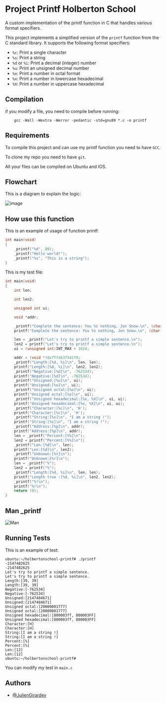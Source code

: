 # Project Printf Holberton School

A custom implementation of the printf function in C that handles various format specifiers.

This project implements a simplified version of the `printf` function from the C standard library. It supports the following format specifiers:

- `%c`: Print a single character
- `%s`: Print a string
- `%d` or `%i`: Print a decimal (integer) number
- `%u`: Print an unsigned decimal number
- `%o`: Print a number in octal format
- `%x`: Print a number in lowercase hexadecimal
- `%X`: Print a number in uppercase hexadecimal

## Compilation

if you modify a file, you need to compile before running:

```
    gcc -Wall -Wextra -Werror -pedantic -std=gnu89 *.c -o printf
```

## Requirements

To compile this project and can use my printf function you need to have `GCC`.

To clone my repo you need to have `git`.

All your files can be compiled on Ubuntu and IOS.

## Flowchart

This is a diagram to explain the logic:

![image](https://github.com/user-attachments/assets/2a81812e-d64d-4000-81d9-a4edfd303253)

## How use this function

This is an example of usage of function printf:

```c
int main(void)
{
    _printf("%d", 89);
    _printf("Hello world!");
    _printf("%s", "This is a string");
}
```

This is my test file:

```c
int main(void)
{
	int len;

	int len2;

	unsigned int ui;

	void *addr;

	_printf("Complete the sentence: You %s nothing, Jon Snow.\n", (char *)0);
	printf("Complete the sentence: You %s nothing, Jon Snow.\n", (char *)0);

	len = _printf("Let's try to printf a simple sentence.\n");
	len2 = printf("Let's try to printf a simple sentence.\n");
	ui = (unsigned int)INT_MAX + 1024;

	addr = (void *)0x7ffe637541f0;
	_printf("Length:[%d, %i]\n", len, len);
	printf("Length:[%d, %i]\n", len2, len2);
	_printf("Negative:[%d]\n", -762534);
	printf("Negative:[%d]\n", -762534);
	_printf("Unsigned:[%u]\n", ui);
	printf("Unsigned:[%u]\n", ui);
	_printf("Unsigned octal:[%o]\n", ui);
	printf("Unsigned octal:[%o]\n", ui);
	_printf("Unsigned hexadecimal:[%x, %X]\n", ui, ui);
	printf("Unsigned hexadecimal:[%x, %X]\n", ui, ui);
	_printf("Character:[%c]\n", 'H');
	printf("Character:[%c]\n", 'H');
	_printf("String:[%s]\n", "I am a string !");
	printf("String:[%s]\n", "I am a string !");
	_printf("Address:[%p]\n", addr);
	printf("Address:[%p]\n", addr);
	len = _printf("Percent:[%%]\n");
	len2 = printf("Percent:[%%]\n");
	_printf("Len:[%d]\n", len);
	printf("Len:[%d]\n", len2);
	_printf("Unknown:[%r]\n");
	printf("Unknown:[%r]\n");
	len = _printf("%");
	len2 = printf("%");
	_printf("Length:[%d, %i]\n", len, len);
	printf("Length true :[%d, %i]\n", len2, len2);
    _printf("%!\n");
    printf("%!\n");
	return (0);
}
```

## Man _printf

![Man](/holbertonschool-printf/Images/Man.png)

## Running Tests

This is an example of test:

```
ubuntu:~/holbertonschool-printf# ./printf 
-2147482625
-2147482625
Let's try to printf a simple sentence.
Let's try to printf a simple sentence.
Length:[39, 39]
Length:[39, 39]
Negative:[-762534]
Negative:[-762534]
Unsigned:[2147484671]
Unsigned:[2147484671]
Unsigned octal:[20000001777]
Unsigned octal:[20000001777]
Unsigned hexadecimal:[800003ff, 800003FF]
Unsigned hexadecimal:[800003ff, 800003FF]
Character:[H]
Character:[H]
String:[I am a string !]
String:[I am a string !]
Percent:[%]
Percent:[%]
Len:[12]
Len:[12]
ubuntu:~/holbertonschool-printf#
```

You can modify my test in `main.c`

## Authors

- [@JulienGirardey](https://github.com/JulienGirardey)
